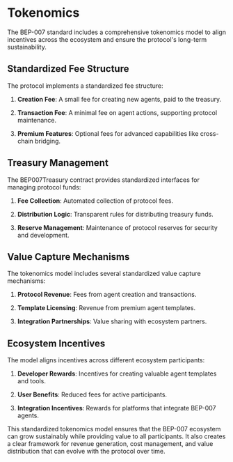# Tokenomics

The BEP-007 standard includes a comprehensive tokenomics model to align incentives across the ecosystem and ensure the protocol's long-term sustainability.

## Standardized Fee Structure

The protocol implements a standardized fee structure:

1. **Creation Fee**: A small fee for creating new agents, paid to the treasury.

2. **Transaction Fee**: A minimal fee on agent actions, supporting protocol maintenance.

3. **Premium Features**: Optional fees for advanced capabilities like cross-chain bridging.

## Treasury Management

The BEP007Treasury contract provides standardized interfaces for managing protocol funds:

1. **Fee Collection**: Automated collection of protocol fees.

2. **Distribution Logic**: Transparent rules for distributing treasury funds.

3. **Reserve Management**: Maintenance of protocol reserves for security and development.

## Value Capture Mechanisms

The tokenomics model includes several standardized value capture mechanisms:

1. **Protocol Revenue**: Fees from agent creation and transactions.

2. **Template Licensing**: Revenue from premium agent templates.

3. **Integration Partnerships**: Value sharing with ecosystem partners.

## Ecosystem Incentives

The model aligns incentives across different ecosystem participants:

1. **Developer Rewards**: Incentives for creating valuable agent templates and tools.

2. **User Benefits**: Reduced fees for active participants.

3. **Integration Incentives**: Rewards for platforms that integrate BEP-007 agents.

This standardized tokenomics model ensures that the BEP-007 ecosystem can grow sustainably while providing value to all participants. It also creates a clear framework for revenue generation, cost management, and value distribution that can evolve with the protocol over time.
